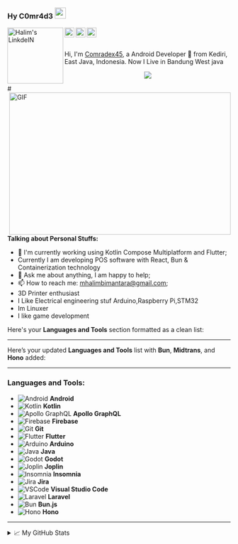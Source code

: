 ### Hy C0mr4d3 <img src="https://media.giphy.com/media/hvRJCLFzcasrR4ia7z/giphy.gif" width="25px">
<a href="https://www.linkedin.com/in/halimbimantara/">
  <img align="left" alt="Halim's LinkdeIN" width="126px" src="https://www.logo.wine/a/logo/LinkedIn/LinkedIn-Logo.wine.svg" fill="#ffff"/>
</a>
<a href="https://www.instagram.com/halimjsn/">
  <img align="left" alt="My Instagram" width="22px" src="https://cdn.jsdelivr.net/npm/simple-icons@9.14.0/icons/instagram.svg" />
</a>
<a href="https://medium.com/makerpoy/">
  <img align="left" alt="Halim's Medium" width="22px" src="https://cdn.jsdelivr.net/npm/simple-icons@9.14.0/icons/medium.svg" />
</a>
<a href="mailto:mhalimbimantara@gmail.com">
  <img align="left" alt="Halim's Email" width="22px" src="https://cdn.jsdelivr.net/npm/simple-icons@9.14.0/icons/gmail.svg" />
</a>

<br />
<br />
<br />
Hi, I'm <a href="https://halimbimantara.github.io/" target="_blank">Comradex45</a>, a Android Developer 🚀 from Kediri, East Java, Indonesia. Now I Live in Bandung West java

<p align="center">
<img src="https://readme-typing-svg.herokuapp.com?font=Orbitron&size=40&color=%2379A500&height=67&duration=3000&center=true&lines=%F0%9F%85%B6%F0%9F%86%81%F0%9F%85%B4%F0%9F%85%B4%F0%9F%86%83%F0%9F%85%B8%F0%9F%85%BD%F0%9F%85%B6%F0%9F%86%82">
</p>
#<img align="right" alt="GIF" src="https://repository-images.githubusercontent.com/462900780/0a10af70-6cbf-46df-9071-0ff586a3b1d6" width="500" height="320" />

**Talking about Personal Stuffs:**
- 🌱 I'm currently working using Kotlin Compose Multiplatform and Flutter;
-  Currently I am developing POS software with React, Bun & Containerization technology 
- 💬 Ask me about anything, I am happy to help;
- 📫 How to reach me: mhalimbimantara@gmail.com;
- 3D Printer enthusiast
- I Like Electrical engineering stuf Arduino,Raspberry Pi,STM32 
- Im Linuxer
- I like game development

Here's your **Languages and Tools** section formatted as a clean list:

---

Here’s your updated **Languages and Tools** list with **Bun**, **Midtrans**, and **Hono** added:

---

### **Languages and Tools:**

* ![Android](https://img.shields.io/badge/android-white?logo=android-studio) **Android**
* ![Kotlin](https://img.shields.io/badge/kotlin-white?logo=kotlin) **Kotlin**
* ![Apollo GraphQL](https://img.shields.io/badge/Apollo%20GraphQL-311C87?\&style=for-the-badge\&logo=Apollo%20GraphQL\&logoColor=white) **Apollo GraphQL**
* ![Firebase](https://img.shields.io/badge/firebase-ffca28?style=for-the-badge\&logo=firebase\&logoColor=black) **Firebase**
* ![Git](https://img.shields.io/badge/logo-javascript-blue?logo=git) **Git**
* ![Flutter](https://img.shields.io/badge/Flutter-1071D3?style=for-the-badge\&logo=flutter\&logoColor=white) **Flutter**
* ![Arduino](https://img.shields.io/badge/Arduino-1071D3?style=for-the-badge\&logo=arduino\&logoColor=white) **Arduino**
* ![Java](https://img.shields.io/badge/Java-1071D3?style=for-the-badge\&logo=java\&logoColor=white) **Java**
* ![Godot](https://img.shields.io/badge/Godot-1071D3?style=for-the-badge\&logo=godot\&logoColor=white) **Godot**
* ![Joplin](https://img.shields.io/badge/Joplin-1071D3?style=for-the-badge\&logo=joplin\&logoColor=white) **Joplin**
* ![Insomnia](https://img.shields.io/badge/Insomnia-5849be?style=for-the-badge\&logo=Insomnia\&logoColor=white) **Insomnia**
* ![Jira](https://img.shields.io/badge/Jira-0052CC?style=for-the-badge\&logo=Jira\&logoColor=white) **Jira**
* ![VSCode](https://img.shields.io/badge/VSCode-0078D4?style=for-the-badge\&logo=visual%20studio%20code\&logoColor=white) **Visual Studio Code**
* ![Laravel](https://img.shields.io/badge/Laravel-FF2D20?style=for-the-badge\&logo=laravel\&logoColor=white) **Laravel**
* ![Bun](https://img.shields.io/badge/logo-javascript-blue?logo=bun) **Bun.js**
* ![Hono](https://img.shields.io/badge/logo-javascript-blue?logo=hono) **Hono**

---



<details>
<summary>📈 My GitHub Stats</summary>
<img src="https://streak-stats.demolab.com?user=halimbimantara&theme=tokyonight&hide_border=true&type=png">
</details>
